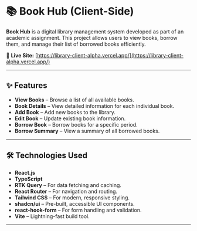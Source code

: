 # 📚 Book Hub (Client-Side)

**Book Hub** is a digital library management system developed as part of an academic assignment. This project allows users to view books, borrow them, and manage their list of borrowed books efficiently.

🔗 **Live Site:** [https://library-client-alpha.vercel.app/](https://library-client-alpha.vercel.app/)

---

## ✨ Features

- **View Books** – Browse a list of all available books.
- **Book Details** – View detailed information for each individual book.
- **Add Book** – Add new books to the library.
- **Edit Book** – Update existing book information.
- **Borrow Book** – Borrow books for a specific period.
- **Borrow Summary** – View a summary of all borrowed books.

---

## 🛠️ Technologies Used

- **React.js**
- **TypeScript**
- **RTK Query** – For data fetching and caching.
- **React Router** – For navigation and routing.
- **Tailwind CSS** – For modern, responsive styling.
- **shadcn/ui** – Pre-built, accessible UI components.
- **react-hook-form** – For form handling and validation.
- **Vite** – Lightning-fast build tool.

---
